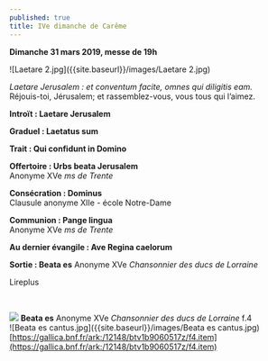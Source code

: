 ```yaml
---
published: true
title: IVe dimanche de Carême
---
```

**Dimanche 31 mars 2019, messe de 19h**  

![Laetare 2.jpg]({{site.baseurl}}/images/Laetare 2.jpg)

*Laetare Jerusalem : et conventum facite, omnes qui diligitis eam.*  
Réjouis-toi, Jérusalem; et rassemblez-vous, vous tous qui l’aimez.

**Introït : Laetare Jerusalem**

**Graduel : Laetatus sum**

**Trait : Qui confidunt in Domino**

**Offertoire : Urbs beata Jerusalem**  
Anonyme XVe *ms de Trente*

**Consécration : Dominus**  
Clausule anonyme XIIe - école Notre-Dame

**Communion : Pange lingua**  
Anonyme XVe *ms de Trente*

**Au dernier évangile : Ave Regina caelorum**  

**Sortie : Beata es**
Anonyme XVe *Chansonnier des ducs de Lorraine*

Lireplus

&nbsp;

![]({{site.baseurl}}/images/Beata%20es%20cantus.jpg)
**Beata es**  Anonyme XVe *Chansonnier des ducs de Lorraine* f.4  
![Beata es cantus.jpg]({{site.baseurl}}/images/Beata es cantus.jpg)
[https://gallica.bnf.fr/ark:/12148/btv1b9060517z/f4.item](https://gallica.bnf.fr/ark:/12148/btv1b9060517z/f4.item)
